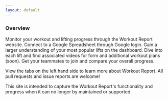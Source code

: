 ```yaml
---
layout: default
---
```


### Overview

Monitor your workout and lifting progress through the Workout Report website. Connect to a Google Spreadsheet through Google login. Gain a larger understanding of your most popular lifts on the dashboard. Dive into each lift and find associated videos for form and additional workout plans (soon). Get your teammates to join and compare your overall progress.

View the tabs on the left hand side to learn more about Workout Report. All pull requests and issue reports are welcome!

This site is intended to capture the Workout Report's functionality and progress when it can no longer by maintained or supported.
